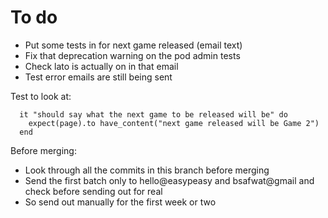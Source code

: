 # To do

- Put some tests in for next game released (email text)
- Fix that deprecation warning on the pod admin tests
- Check lato is actually on in that email
- Test error emails are still being sent

Test to look at:

      it "should say what the next game to be released will be" do
        expect(page).to have_content("next game released will be Game 2")
      end


Before merging:

- Look through all the commits in this branch before merging
- Send the first batch only to hello@easypeasy and bsafwat@gmail and check before sending out for real
- So send out manually for the first week or two
